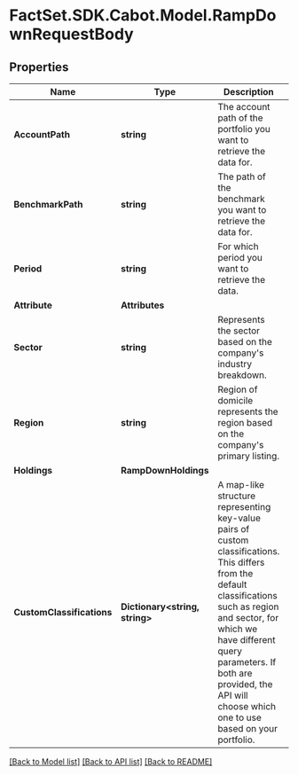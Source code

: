 # FactSet.SDK.Cabot.Model.RampDownRequestBody

## Properties

Name | Type | Description | Notes
------------ | ------------- | ------------- | -------------
**AccountPath** | **string** | The account path of the portfolio you want to retrieve the data for. | 
**BenchmarkPath** | **string** | The path of the benchmark you want to retrieve the data for. | 
**Period** | **string** | For which period you want to retrieve the data. | 
**Attribute** | **Attributes** |  | [optional] 
**Sector** | **string** | Represents the sector based on the company&#39;s industry breakdown. | [optional] 
**Region** | **string** | Region of domicile represents the region based on the company&#39;s primary listing. | [optional] 
**Holdings** | **RampDownHoldings** |  | [optional] 
**CustomClassifications** | **Dictionary&lt;string, string&gt;** | A map-like structure representing key-value pairs of custom classifications. This differs from the default classifications such as region and sector, for which we have different query parameters. If both are provided, the API will choose which one to use based on your portfolio. | [optional] 

[[Back to Model list]](../README.md#documentation-for-models) [[Back to API list]](../README.md#documentation-for-api-endpoints) [[Back to README]](../README.md)

